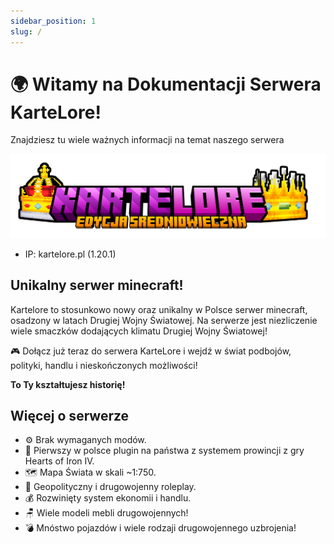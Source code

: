 ```yaml
---
sidebar_position: 1
slug: /
---
```


# 🌍 Witamy na Dokumentacji Serwera KarteLore! 
Znajdziesz tu wiele ważnych informacji na temat naszego serwera

![Witamy na Kartelore](./img/kartelorekoronki.png)

- IP: kartelore.pl (1.20.1)

## Unikalny serwer minecraft!
Kartelore to stosunkowo nowy oraz unikalny w Polsce serwer minecraft, osadzony w latach Drugiej Wojny Światowej. Na serwerze jest niezliczenie wiele smaczków dodających klimatu Drugiej Wojny Światowej!

🎮 Dołącz już teraz do serwera KarteLore i wejdź w świat podbojów, polityki, handlu i nieskończonych możliwości!

**To Ty kształtujesz historię!**

## Więcej o serwerze
- ⚙ Brak wymaganych modów.
- 🏴󠁭󠁶󠁵󠁮󠁿 Pierwszy w polsce plugin na państwa z systemem prowincji z gry Hearts of Iron IV.
- 🗺 Mapa Świata w skali ~1:750.
- 🏰 Geopolityczny i drugowojenny roleplay.
- 💰 Rozwinięty system ekonomii i handlu.
- 🪑 Wiele modeli mebli drugowojennych!
- 💣 Mnóstwo pojazdów i wiele rodzaji drugowojennego uzbrojenia!
